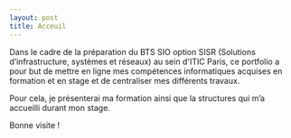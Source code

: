 ```yaml
---
layout: post
title: Acceuil
---
```


Dans le cadre de la préparation du BTS SIO option SISR (Solutions d’infrastructure, systèmes et réseaux) au sein d'ITIC Paris, ce portfolio a pour but de mettre en ligne mes compétences informatiques acquises en formation et en stage et de centraliser mes différents travaux.

Pour cela, je présenterai ma formation ainsi que la structures qui m’a accueilli durant mon stage.

Bonne visite !

